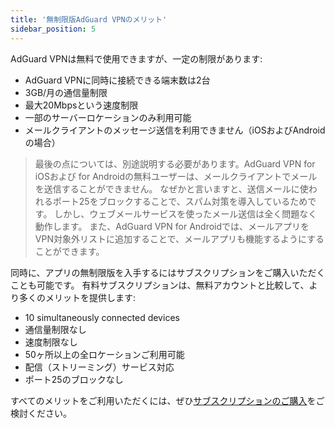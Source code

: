 ```yaml
---
title: '無制限版AdGuard VPNのメリット'
sidebar_position: 5
---
```

 
AdGuard VPNは無料で使用できますが、一定の制限があります:

* AdGuard VPNに同時に接続できる端末数は2台
* 3GB/月の通信量制限
* 最大20Mbpsという速度制限
* 一部のサーバーロケーションのみ利用可能
* メールクライアントのメッセージ送信を利用できません（iOSおよびAndroidの場合）

> 最後の点については、別途説明する必要があります。AdGuard VPN for iOSおよび for Androidの無料ユーザーは、メールクライアントでメールを送信することができません。 なぜかと言いますと、送信メールに使われるポート25をブロックすることで、スパム対策を導入しているためです。 しかし、ウェブメールサービスを使ったメール送信は全く問題なく動作します。 また、AdGuard VPN for Androidでは、メールアプリをVPN対象外リストに追加することで、メールアプリも機能するようにすることができます。

同時に、アプリの無制限版を入手するにはサブスクリプションをご購入いただくことも可能です。 有料サブスクリプションは、無料アカウントと比較して、より多くのメリットを提供します:

* 10 simultaneously connected devices
* 通信量制限なし
* 速度制限なし
* 50ヶ所以上の全ロケーションご利用可能
* 配信（ストリーミング）サービス対応
* ポート25のブロックなし

すべてのメリットをご利用いただくには、ぜひ[サブスクリプションのご購入](subscription.md)をご検討ください。
